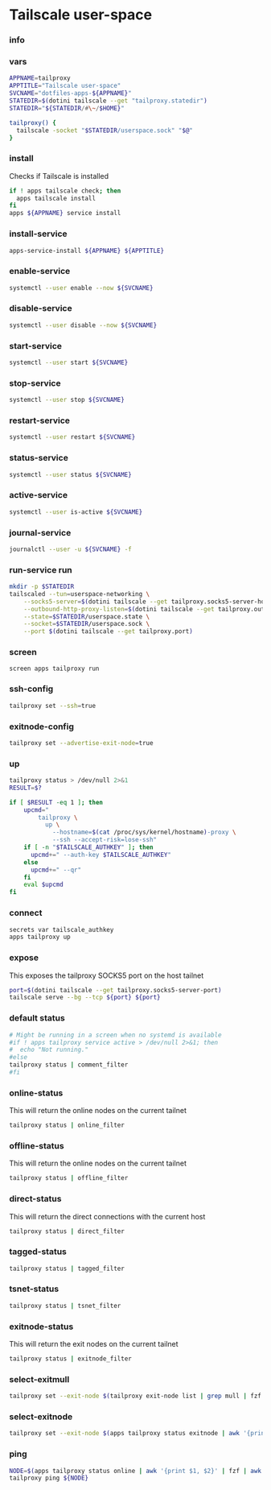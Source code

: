 # Tailscale user-space

### info

### vars
```sh
APPNAME=tailproxy
APPTITLE="Tailscale user-space"
SVCNAME="dotfiles-apps-${APPNAME}"
STATEDIR=$(dotini tailscale --get "tailproxy.statedir")
STATEDIR="${STATEDIR/#\~/$HOME}"

tailproxy() {
  tailscale -socket "$STATEDIR/userspace.sock" "$@"
}
```

### install
Checks if Tailscale is installed

```sh
if ! apps tailscale check; then
  apps tailscale install
fi
apps ${APPNAME} service install
```

### install-service
```sh
apps-service-install ${APPNAME} ${APPTITLE}
```

### enable-service
```sh
systemctl --user enable --now ${SVCNAME}
```

### disable-service
```sh
systemctl --user disable --now ${SVCNAME}
```

### start-service
```sh
systemctl --user start ${SVCNAME}
```

### stop-service
```sh
systemctl --user stop ${SVCNAME}
```

### restart-service
```sh
systemctl --user restart ${SVCNAME}
```

### status-service
```sh
systemctl --user status ${SVCNAME}
```

### active-service
```sh
systemctl --user is-active ${SVCNAME}
```

### journal-service
```sh interactive
journalctl --user -u ${SVCNAME} -f
```

### run-service run
```sh interactive
mkdir -p $STATEDIR
tailscaled --tun=userspace-networking \
    --socks5-server=$(dotini tailscale --get tailproxy.socks5-server-host):$(dotini tailscale --get tailproxy.socks5-server-port) \
    --outbound-http-proxy-listen=$(dotini tailscale --get tailproxy.outbound-http-proxy-listen-host):$(dotini tailscale --get tailproxy.outbound-http-proxy-listen-port) \
    --state=$STATEDIR/userspace.state \
    --socket=$STATEDIR/userspace.sock \
    --port $(dotini tailscale --get tailproxy.port)
```

### screen
```
screen apps tailproxy run
```

### ssh-config
```sh
tailproxy set --ssh=true
```

### exitnode-config
```sh
tailproxy set --advertise-exit-node=true
```

### up
```sh interactive
tailproxy status > /dev/null 2>&1
RESULT=$?

if [ $RESULT -eq 1 ]; then
    upcmd="
        tailproxy \
          up \
            --hostname=$(cat /proc/sys/kernel/hostname)-proxy \
            --ssh --accept-risk=lose-ssh"
    if [ -n "$TAILSCALE_AUTHKEY" ]; then
      upcmd+=" --auth-key $TAILSCALE_AUTHKEY"
    else
      upcmd+=" --qr"
    fi
    eval $upcmd
fi
```

### connect
```sh
secrets var tailscale_authkey
apps tailproxy up
```

### expose
This exposes the tailproxy SOCKS5 port on the host tailnet

```sh
port=$(dotini tailscale --get tailproxy.socks5-server-port)
tailscale serve --bg --tcp ${port} ${port}
```

### default status
```sh
# Might be running in a screen when no systemd is available
#if ! apps tailproxy service active > /dev/null 2>&1; then
#  echo "Not running."
#else 
tailproxy status | comment_filter
#fi
```

### online-status
This will return the online nodes on the current tailnet

```sh
tailproxy status | online_filter
```

### offline-status
This will return the online nodes on the current tailnet

```sh
tailproxy status | offline_filter
```

### direct-status
This will return the direct connections with the current host

```sh
tailproxy status | direct_filter
```

### tagged-status
```sh
tailproxy status | tagged_filter
```

### tsnet-status
```sh
tailproxy status | tsnet_filter
```

### exitnode-status
This will return the exit nodes on the current tailnet

```sh
tailproxy status | exitnode_filter
```

### select-exitmull
```sh
tailproxy set --exit-node $(tailproxy exit-node list | grep mull | fzf | awk '{print $2}')
```

### select-exitnode
```sh
tailproxy set --exit-node $(apps tailproxy status exitnode | awk '{print $2}' | fzf)
```

### ping
```sh
NODE=$(apps tailproxy status online | awk '{print $1, $2}' | fzf | awk '{print  $1}')
tailproxy ping ${NODE}
```

